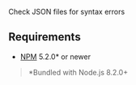 Check JSON files for syntax errors

## Requirements

- [NPM][node] 5.2.0* or newer

> \*Bundled with Node.js 8.2.0+

[node]: https://nodejs.org
